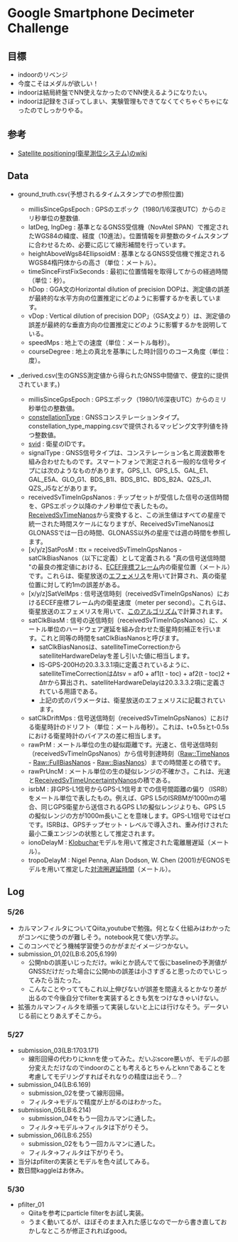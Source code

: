 # Google Smartphone Decimeter Challenge

## 目標
- indoorのリベンジ
- 今度こそはメダルが欲しい！
- indoorは結局終盤でNN使えなかったのでNN使えるようになりたい。
- indoorは記録をさぼってしまい、実験管理もできてなくてぐちゃぐちゃになったのでしっかりやる。


## 参考
- [Satellite positioning(衛星測位システム)のwiki](https://ja.wikipedia.org/wiki/%E8%A1%9B%E6%98%9F%E6%B8%AC%E4%BD%8D%E3%82%B7%E3%82%B9%E3%83%86%E3%83%A0)

## Data
- ground_truth.csv(予想されるタイムスタンプでの参照位置)
  - millisSinceGpsEpoch : GPSのエポック（1980/1/6深夜UTC）からのミリ秒単位の整数値.
  - latDeg, lngDeg : 基準となるGNSS受信機（NovAtel SPAN）で推定されたWGS84の緯度、経度（10進法）。位置情報を非整数のタイムスタンプに合わせるため、必要に応じて線形補間を行っています。
  - heightAboveWgs84EllipsoidM : 基準となるGNSS受信機で推定されるWGS84楕円体からの高さ（単位：メートル）。
  - timeSinceFirstFixSeconds : 最初に位置情報を取得してからの経過時間（単位：秒）。
  - hDop : GGA文のHorizontal dilution of precision DOPは、測定値の誤差が最終的な水平方向の位置推定にどのように影響するかを表しています。
  - vDop : Vertical dilution of precision DOP」（GSA文より）は、測定値の誤差が最終的な垂直方向の位置推定にどのように影響するかを説明している。
  - speedMps : 地上での速度（単位：メートル毎秒）。
  - courseDegree : 地上の真北を基準にした時計回りのコース角度（単位：度）。

- _derived.csv(生のGNSS測定値から得られたGNSS中間値で、便宜的に提供されています。)
  - millisSinceGpsEpoch : GPSエポック（1980/1/6深夜UTC）からのミリ秒単位の整数値。
  - [constellationType](https://developer.android.com/reference/android/location/GnssMeasurement#getConstellationType%28%29) : GNSSコンステレーションタイプ。constellation_type_mapping.csvで提供されるマッピング文字列値を持つ整数値。
  - [svid](https://developer.android.com/reference/android/location/GnssMeasurement#getSvid%28%29) : 衛星のIDです。
  - signalType : GNSS信号タイプは、コンステレーション名と周波数帯を組み合わせたものです。スマートフォンで測定される一般的な信号タイプには次のようなものがあります。GPS_L1、GPS_L5、GAL_E1、GAL_E5A、GLO_G1、BDS_B1I、BDS_B1C、BDS_B2A、QZS_J1、QZS_J5などがあります。
  - receivedSvTimeInGpsNanos : チップセットが受信した信号の送信時間を、GPSエポック以降のナノ秒単位で表したもの。[ReceivedSvTimeNanos](https://developer.android.com/reference/android/location/GnssMeasurement#getReceivedSvTimeNanos%28%29)から変換すると、この派生値はすべての星座で統一された時間スケールになりますが、ReceivedSvTimeNanosはGLONASSでは一日の時間、GLONASS以外の星座では週の時間を参照します。
  - [x/y/z]SatPosM : ttx = receivedSvTimeInGpsNanos - satClkBiasNanos（以下に定義）として定義される "真の信号送信時間 "の最良の推定値における、[ECEF座標フレーム](https://en.wikipedia.org/wiki/ECEF)内の衛星位置（メートル）です。これらは、衛星放送の[エフェメリス](https://novatel.com/support/known-solutions/gnss-ephemerides-and-almanacs)を用いて計算され、真の衛星位置に対して約1mの誤差がある。
  - [x/y/z]SatVelMps : 信号送信時刻（receivedSvTimeInGpsNanos）におけるECEF座標フレーム内の衛星速度（meter per second）。これらは、衛星放送のエフェメリスを用いて、[このアルゴリズム](https://fenrir.naruoka.org/download/autopilot/note/080205_gps/gps_velocity.pdf)で計算されます。
  - satClkBiasM : 信号の送信時刻（receivedSvTimeInGpsNanos）に、メートル単位のハードウェア遅延を組み合わせた衛星時刻補正を行います。これと同等の時間をsatClkBiasNanosと呼びます。
    - satClkBiasNanosは、satelliteTimeCorrectionからsatelliteHardwareDelayを差し引いた値に相当します。
    - IS-GPS-200Hの20.3.3.3.1項に定義されているように、satelliteTimeCorrectionは∆tsv = af0 + af1(t - toc) + af2(t - toc)2 + ∆trから算出され、satelliteHardwareDelayは20.3.3.3.2項に定義されている用語である。
    - 上記の式のパラメータは、衛星放送のエフェメリスに記載されています。
  - satClkDriftMps : 信号送信時刻（receivedSvTimeInGpsNanos）における衛星時計のドリフト（単位：メートル毎秒）。これは、t+0.5sとt-0.5sにおける衛星時計のバイアスの差に相当します。
  - rawPrM : メートル単位の生の疑似距離です。光速と、信号送信時刻（receivedSvTimeInGpsNanos）から信号到達時刻（[Raw::TimeNanos](https://developer.android.com/reference/android/location/GnssClock#getTimeNanos%28%29) - [Raw::FullBiasNanos](https://developer.android.com/reference/android/location/GnssClock#getFullBiasNanos%28%29) - [Raw::BiasNanos](https://developer.android.com/reference/android/location/GnssClock#getBiasNanos%28%29)）までの時間差との積です。
  - rawPrUncM :  メートル単位の生の疑似レンジの不確かさ。これは、光速と[ReceivedSvTimeUncertaintyNanos](https://developer.android.com/reference/android/location/GnssMeasurement#getReceivedSvTimeUncertaintyNanos%28%29)の積である。
  - isrbM : 非GPS-L1信号からGPS-L1信号までの信号間距離の偏り（ISRB）をメートル単位で表したもの。例えば、GPS L5のISRBMが1000mの場合、同じGPS衛星から送信されるGPS L1の擬似レンジよりも、GPS L5の擬似レンジの方が1000m長いことを意味します。GPS-L1信号ではゼロです。ISRBは、GPSチップセット・レベルで導入され、重み付けされた最小二乗エンジンの状態として推定されます。
  - ionoDelayM : [Klobuchar](http://www.navipedia.net/index.php/Klobuchar_Ionospheric_Model)モデルを用いて推定された電離層遅延（メートル）。
  - tropoDelayM : Nigel Penna, Alan Dodson, W. Chen (2001)がEGNOSモデルを用いて推定した[対流圏遅延時間](https://www.cambridge.org/core/journals/journal-of-navigation/article/abs/assessment-of-egnos-tropospheric-correction-model/1F187CB66A815FE22B75A1C2BFB728E2)（メートル）。



## Log

### 5/26
- カルマンフィルタについてQiita,youtubeで勉強。何となく仕組みはわかったがコンペに使うのが難しそう。notebook見て使い方学ぶ。
- このコンペでどう機械学習使うのかがまだイメージつかない。
- submission_01,02(LB:6.205,6.199)
  - 公開nbの誤差いじっただけ。wikiとか読んでて仮にbaselineの予測値がGNSSだけだった場合に公開nbの誤差は小さすぎると思ったのでいじってみたら当たった。
  - こんなことやっててもこれ以上伸びないが誤差を間違えるとかなり差が出るので今後自分でfilterを実装するときも気をつけなきゃいけない。
- 拡張カルマンフィルタを頑張って実装しないと上には行けなそう。データいじる前にとりあえずそこから。

### 5/27
- submission_03(LB:1703.171)
  - 線形回帰の代わりにknnを使ってみた。だいぶscore悪いが、モデルの部分変えただけなのでindoorのことも考えるとちゃんとknnであることを考慮してモデリングすればそれなりの精度は出そう…？
- submission_04(LB:6.169)
  - submission_02を使って線形回帰。
  - フィルタ→モデルで精度が上がるのはわかった。
- submission_05(LB:6.214)
  - submission_04をもう一回カルマンに通した。
  - フィルタ→モデル→フィルタは下がりそう。
- submission_06(LB:6.255)
  - submission_02をもう一回カルマンに通した。
  - フィルタ→フィルタは下がりそう。
- 当分はpfilterの実装とモデルを色々試してみる。
- 数日間kaggleはお休み。

### 5/30
- pfilter_01
  - Qiitaを参考にparticle filterをお試し実装。
  - うまく動いてるが、ほぼそのまま入れた感じなので一から書き直しておかしなところが修正されればgood。

